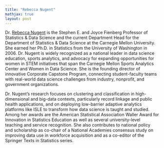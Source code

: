 ```yaml
---
title: "Rebecca Nugent"
mathjax: true
layout: post
---
```


Dr. [Rebecca Nugent](https://www.cmu.edu/dietrich/statistics-datascience/people/faculty/rebecca-nugent.html) is the Stephen E. and Joyce Fienberg Professor of Statistics & Data Science and the current Department Head for the Department of Statistics & Data Science at the Carnegie Mellon University. She earned her Ph.D. in Statistics from the University of Washington in 2006. Dr. Nugent is widely recognized as a national leader in data science education, sports analytics, and advocacy for expanding opportunities for women in STEM initiatives that span the Carnegie Mellon Sports Analytics Center and Women in Data Science. She is the founding director of innovative Corporate Capstone Program, connecting student-faculty teams with real-world data science challenges from industry, nonprofit, and government organizations. 

Dr. Nugent’s research focuses on clustering and classification in high-dimensional and big-data contexts, particularly record linkage and public health applications, and on deploying low-barrier adaptive analytics platforms like ISLE to transform how data science is taught and studied. Among her awards are the American Statistical Association Waller Award for Innovation in Statistics Education as well as several university-level teaching and service recognition. She also contributes to national policy and scholarship as co-chair of a National Academies consensus study on improving data use in workforce acquisition and as a co-editor of the Springer Texts in Statistics series.